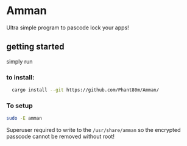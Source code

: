 # Amman
Ultra simple program to pascode lock your apps!

## getting started
simply run
### to install:
```bash
  cargo install --git https://github.com/Phant80m/Amman/
```
### To setup
```bash
sudo -E amman
```
Superuser required to write to the `/usr/share/amman` so the encrypted passcode cannot be removed without root!
